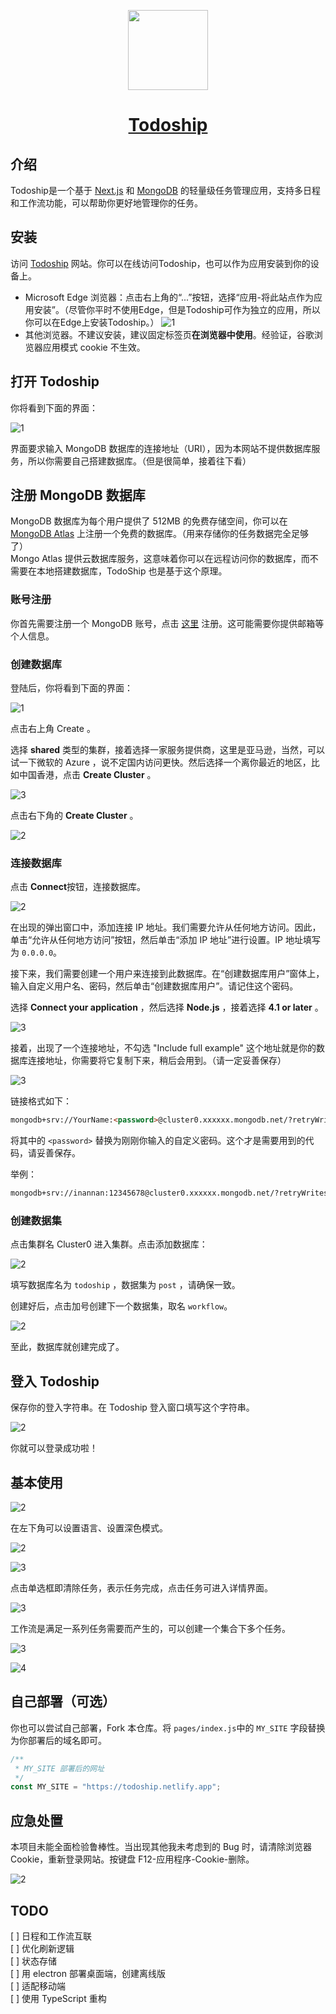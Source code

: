 <p align="center">
  <a href="https://todoship.netlify.app/">
    <picture>
      <source media="(prefers-color-scheme: dark)" srcset="https://jetzihan-img.oss-cn-beijing.aliyuncs.com/blog/tslogo-22.png">
      <img src="https://jetzihan-img.oss-cn-beijing.aliyuncs.com/blog/tslogo-22.png" height="128">
    </picture>
    <h1 align="center">Todoship</h1>
  </a>
</p>

## 介绍

Todoship是一个基于 [Next.js](https://nextjs.org/) 和 [MongoDB](https://www.mongodb.com/) 的轻量级任务管理应用，支持多日程和工作流功能，可以帮助你更好地管理你的任务。  

## 安装

访问 [Todoship](https://todoship.netlify.app/) 网站。你可以在线访问Todoship，也可以作为应用安装到你的设备上。  

- Microsoft Edge 浏览器：点击右上角的“...”按钮，选择“应用-将此站点作为应用安装”。（尽管你平时不使用Edge，但是Todoship可作为独立的应用，所以你可以在Edge上安装Todoship。）
![1](https://jetzihan-img.oss-cn-beijing.aliyuncs.com/blog/1666796460867.png)
- 其他浏览器。不建议安装，建议固定标签页**在浏览器中使用**。经验证，谷歌浏览器应用模式 cookie 不生效。

## 打开 Todoship

你将看到下面的界面：  

![1](https://jetzihan-img.oss-cn-beijing.aliyuncs.com/blog/20221026230614.png)

界面要求输入 MongoDB 数据库的连接地址（URI），因为本网站不提供数据库服务，所以你需要自己搭建数据库。（但是很简单，接着往下看）  

## 注册 MongoDB 数据库

MongoDB 数据库为每个用户提供了 512MB 的免费存储空间，你可以在 [MongoDB Atlas](https://www.mongodb.com/cloud/atlas) 上注册一个免费的数据库。（用来存储你的任务数据完全足够了）  
Mongo Atlas 提供云数据库服务，这意味着你可以在远程访问你的数据库，而不需要在本地搭建数据库，TodoShip 也是基于这个原理。  

### 账号注册

你首先需要注册一个 MongoDB 账号，点击 [这里](https://www.mongodb.com/cloud/atlas/register) 注册。这可能需要你提供邮箱等个人信息。  

### 创建数据库

登陆后，你将看到下面的界面：  

![1](https://jetzihan-img.oss-cn-beijing.aliyuncs.com/blog/20221027084814.png)  

点击右上角 Create 。  

选择 **shared** 类型的集群，接着选择一家服务提供商，这里是亚马逊，当然，可以试一下微软的 Azure ，说不定国内访问更快。然后选择一个离你最近的地区，比如中国香港，点击 **Create Cluster** 。  

![3](https://jetzihan-img.oss-cn-beijing.aliyuncs.com/blog/20221027085107.png)  

点击右下角的 **Create Cluster** 。  

![2](https://jetzihan-img.oss-cn-beijing.aliyuncs.com/blog/20221027085308.png)  

### 连接数据库

点击 **Connect**按钮，连接数据库。  

![2](https://jetzihan-img.oss-cn-beijing.aliyuncs.com/blog/1666832058438.png)  

在出现的弹出窗口中，添加连接 IP 地址。我们需要允许从任何地方访问。因此，单击“允许从任何地方访问”按钮，然后单击“添加 IP 地址”进行设置。IP 地址填写为 `0.0.0.0`。  

接下来，我们需要创建一个用户来连接到此数据库。在“创建数据库用户”窗体上，输入自定义用户名、密码，然后单击“创建数据库用户”。请记住这个密码。

选择 **Connect your application** ，然后选择 **Node.js** ，接着选择 **4.1 or later** 。  

![3](https://jetzihan-img.oss-cn-beijing.aliyuncs.com/blog/1666832119979.png)  

接着，出现了一个连接地址，不勾选 "Include full example" 这个地址就是你的数据库连接地址，你需要将它复制下来，稍后会用到。（请一定妥善保存）

![3](https://jetzihan-img.oss-cn-beijing.aliyuncs.com/blog/1666832198649.png)

链接格式如下：  

```md
mongodb+srv://YourName:<password>@cluster0.xxxxxx.mongodb.net/?retryWrites=true&w=majority
```

将其中的 `<password>` 替换为刚刚你输入的自定义密码。这个才是需要用到的代码，请妥善保存。  

举例：  

```md
mongodb+srv://inannan:12345678@cluster0.xxxxxx.mongodb.net/?retryWrites=true&w=majority
```

### 创建数据集

点击集群名 Cluster0 进入集群。点击添加数据库：  

![2](https://jetzihan-img.oss-cn-beijing.aliyuncs.com/blog/1666832678590.png)  

填写数据库名为 `todoship` ，数据集为 `post` ，请确保一致。  

创建好后，点击加号创建下一个数据集，取名 `workflow`。  

![2](https://jetzihan-img.oss-cn-beijing.aliyuncs.com/blog/1666832908792.png)

至此，数据库就创建完成了。  

## 登入 Todoship

保存你的登入字符串。在 Todoship 登入窗口填写这个字符串。  

![2](https://jetzihan-img.oss-cn-beijing.aliyuncs.com/blog/1666833098560.png)  

你就可以登录成功啦！  

## 基本使用

![2](https://jetzihan-img.oss-cn-beijing.aliyuncs.com/blog/20221027091304.png)

在左下角可以设置语言、设置深色模式。  

![2](https://jetzihan-img.oss-cn-beijing.aliyuncs.com/blog/20221027091511.png)  

![3](https://jetzihan-img.oss-cn-beijing.aliyuncs.com/blog/20221027091534.png)  

点击单选框即清除任务，表示任务完成，点击任务可进入详情界面。  

![3](https://jetzihan-img.oss-cn-beijing.aliyuncs.com/blog/20221027091605.png)

工作流是满足一系列任务需要而产生的，可以创建一个集合下多个任务。  

![3](https://jetzihan-img.oss-cn-beijing.aliyuncs.com/blog/20221027091815.png)

![4](https://jetzihan-img.oss-cn-beijing.aliyuncs.com/blog/20221027091911.png)

## 自己部署（可选）

你也可以尝试自己部署，Fork 本仓库。将 `pages/index.js`中的 `MY_SITE` 字段替换为你部署后的域名即可。  

```js
/**
 * MY_SITE 部署后的网址
 */
const MY_SITE = "https://todoship.netlify.app";
```

## 应急处置

本项目未能全面检验鲁棒性。当出现其他我未考虑到的 Bug 时，请清除浏览器 Cookie，重新登录网站。按键盘 F12-应用程序-Cookie-删除。  

![2](https://jetzihan-img.oss-cn-beijing.aliyuncs.com/blog/1666833965627.png)

## TODO

[ ] 日程和工作流互联  
[ ] 优化刷新逻辑  
[ ] 状态存储  
[ ] 用 electron 部署桌面端，创建离线版  
[ ] 适配移动端  
[ ] 使用 TypeScript 重构  
